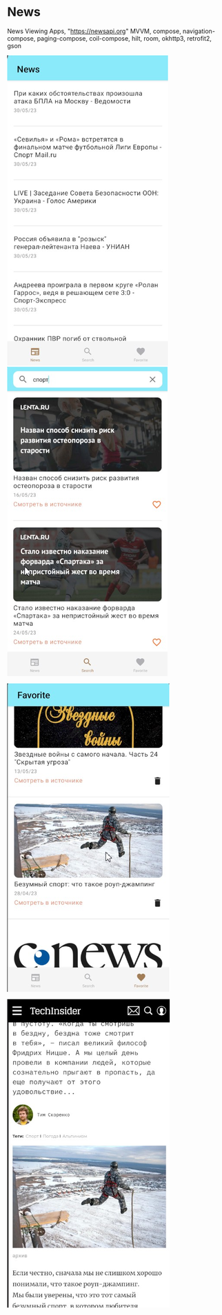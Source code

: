 # News
 News Viewing Apps, "https://newsapi.org" 
 MVVM, compose, navigation-compose, paging-compose, coil-compose,
 hilt, room, okhttp3, retrofit2, gson

![screen1](https://github.com/PetrGostev/News/blob/main/Скриншот%2001-06-2023%20063311.jpg)![screen2](https://github.com/PetrGostev/News/blob/main/Скриншот%2001-06-2023%20063357.jpg)



![screen3](https://github.com/PetrGostev/News/blob/main/Скриншот%2001-06-2023%20063442.jpg)



![screen4](https://github.com/PetrGostev/News/blob/main/Скриншот%2001-06-2023%20063513.jpg)
